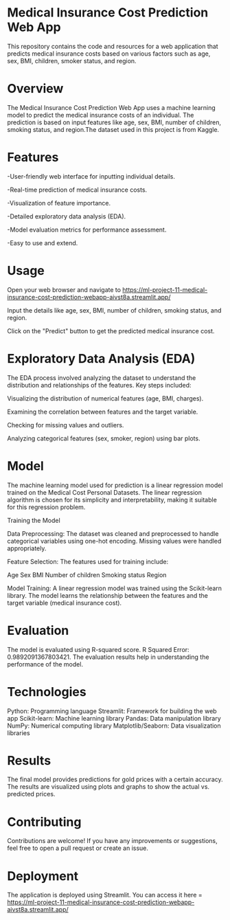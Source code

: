 # Medical Insurance Cost Prediction Web App
This repository contains the code and resources for a web application that predicts medical insurance costs based on various factors such as age, sex, BMI, children, smoker status, and region.

# Overview
The Medical Insurance Cost Prediction Web App uses a machine learning model to predict the medical insurance costs of an individual. The prediction is based on input features like age, sex, BMI, number of children, smoking status, and region.The dataset used in this project is from Kaggle.

# Features
-User-friendly web interface for inputting individual details.

-Real-time prediction of medical insurance costs.

-Visualization of feature importance.

-Detailed exploratory data analysis (EDA).

-Model evaluation metrics for performance assessment.

-Easy to use and extend.

# Usage
Open your web browser and navigate to https://ml-project-11-medical-insurance-cost-prediction-webapp-aivst8a.streamlit.app/

Input the details like age, sex, BMI, number of children, smoking status, and region.

Click on the "Predict" button to get the predicted medical insurance cost.


# Exploratory Data Analysis (EDA)
The EDA process involved analyzing the dataset to understand the distribution and relationships of the features. Key steps included:

Visualizing the distribution of numerical features (age, BMI, charges).

Examining the correlation between features and the target variable.

Checking for missing values and outliers.

Analyzing categorical features (sex, smoker, region) using bar plots.

#  Model
The machine learning model used for prediction is a linear regression model trained on the Medical Cost Personal Datasets. The linear regression algorithm is chosen for its simplicity and interpretability, making it suitable for this regression problem.

Training the Model

Data Preprocessing: The dataset was cleaned and preprocessed to handle categorical variables using one-hot encoding. Missing values were handled appropriately.

Feature Selection: The features used for training include:

Age
Sex
BMI
Number of children
Smoking status
Region

Model Training: A linear regression model was trained using the Scikit-learn library. The model learns the relationship between the features and the target variable (medical insurance cost).

# Evaluation
The model is evaluated using R-squared score. R Squared Error: 0.9892091367803421. The evaluation results help in understanding the performance of the model.

# Technologies
Python: Programming language
Streamlit: Framework for building the web app
Scikit-learn: Machine learning library
Pandas: Data manipulation library
NumPy: Numerical computing library
Matplotlib/Seaborn: Data visualization libraries

# Results
The final model provides predictions for gold prices with a certain accuracy. The results are visualized using plots and graphs to show the actual vs. predicted prices.


# Contributing
Contributions are welcome! If you have any improvements or suggestions, feel free to open a pull request or create an issue.

# Deployment
The application is deployed using Streamlit. You can access it here = https://ml-project-11-medical-insurance-cost-prediction-webapp-aivst8a.streamlit.app/
